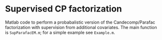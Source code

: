 # Supervised CP factorization

Matlab code to perform a probabalistic version of the Candecomp/Parafac factorization with supervision from additional covariates.  The main function is `SupParafacEM.m`; for a simple example see `Example.m`.
